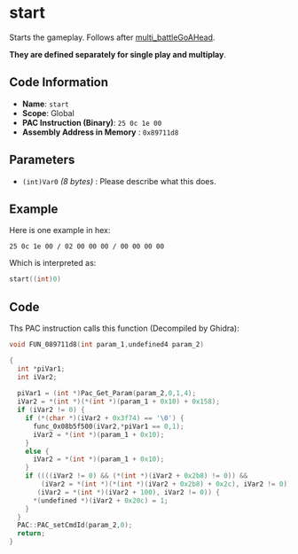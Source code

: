 # start

Starts the gameplay. Follows after [multi_battleGoAHead](./multi_battlegoahead.md).

**They are defined separately for single play and multiplay**.

## Code Information

- **Name**: `start`
- **Scope**: Global
- **PAC Instruction (Binary)**: `25 0c 1e 00`
- **Assembly Address in Memory** : `0x89711d8`

## Parameters

- `(int)Var0` *(8 bytes)* : Please describe what this does.

## Example

Here is one example in hex:

```25 0c 1e 00 / 02 00 00 00 / 00 00 00 00```

Which is interpreted as:

```c
start((int)0)
```

## Code

Ths PAC instruction calls this function (Decompiled by Ghidra):

```c
void FUN_089711d8(int param_1,undefined4 param_2)

{
  int *piVar1;
  int iVar2;
  
  piVar1 = (int *)Pac_Get_Param(param_2,0,1,4);
  iVar2 = *(int *)(*(int *)(param_1 + 0x10) + 0x158);
  if (iVar2 != 0) {
    if (*(char *)(iVar2 + 0x3f74) == '\0') {
      func_0x08b5f500(iVar2,*piVar1 == 0,1);
      iVar2 = *(int *)(param_1 + 0x10);
    }
    else {
      iVar2 = *(int *)(param_1 + 0x10);
    }
    if ((((iVar2 != 0) && (*(int *)(iVar2 + 0x2b8) != 0)) &&
        (iVar2 = *(int *)(*(int *)(iVar2 + 0x2b8) + 0x2c), iVar2 != 0)) &&
       (iVar2 = *(int *)(iVar2 + 100), iVar2 != 0)) {
      *(undefined *)(iVar2 + 0x20c) = 1;
    }
  }
  PAC::PAC_setCmdId(param_2,0);
  return;
}
```

